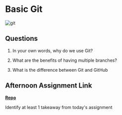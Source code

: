 # Basic Git

![git](https://git-scm.com/images/branching-illustration@2x.png)

## Questions

1. In your own words, why do we use Git?

2. What are the benefits of having multiple branches?

3. What is the difference between Git and GitHub

## Afternoon Assignment Link

**[Repo](https://github.com/{{ghname}}/<ASSIGNMENT_REPO>)**

Identify at least 1 takeaway from today's assignment
